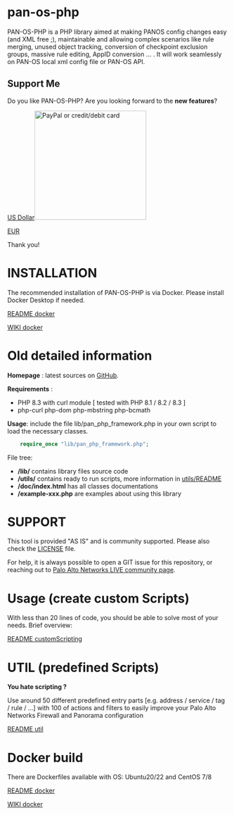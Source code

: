 pan-os-php
================


PAN-OS-PHP is a PHP library aimed at making PANOS config changes easy (and XML free ;), 
maintainable and allowing complex scenarios like rule merging, unused object tracking,
conversion of checkpoint exclusion groups, massive rule editing, AppID conversion … . 
It will work seamlessly on PAN-OS local xml config file or PAN-OS API.

Support Me
----------

Do you like PAN-OS-PHP? Are you looking forward to the **new features**?


<a href="https://buymeacoffee.com/panosphp" target="_blank" >US Dollar<img src="https://github.com/swaschkut/pan-os-php/blob/develop_2-1-X/bmc_qr.png" alt="PayPal or credit/debit card" width="254" height="248"></a>


<a href="https://pan-os-php.sumupstore.com/products" target="_blank" >EUR</a>

Thank you!

INSTALLATION
============

The recommended installation of PAN-OS-PHP is via Docker.
Please install Docker Desktop if needed.

[README docker](https://github.com/PaloAltoNetworks/pan-os-php/blob/main/READMEdocker.md)

[WIKI docker](https://github.com/PaloAltoNetworks/pan-os-php/wiki/docker)


Old detailed information
============
**Homepage** : latest sources on [GitHub](https://github.com/PaloAltoNetworks/pan-os-php).

**Requirements** :
 - PHP 8.3 with curl module [ tested with PHP 8.1 / 8.2 / 8.3 ]
 - php-curl php-dom php-mbstring php-bcmath

**Usage**: include the file lib/pan_php_framework.php in your own script to load the necessary classes.
```php
    require_once "lib/pan_php_framework.php";
```

File tree:
* **/lib/** contains library files source code
* **/utils/** contains ready to run scripts, more information in [utils/README](https://github.com/PaloAltoNetworks/pan-os-php/blob/main/utils/README.md)
* **/doc/index.html**  has all classes documentations
* **/example-xxx.php** are examples about using this library

SUPPORT
============
This tool is provided "AS IS" and is community supported.
Please also check the [LICENSE](https://github.com/PaloAltoNetworks/pan-os-php/blob/main/LICENSE) file.

For help, it is always possible to open a GIT issue for this repository, or reaching out to [Palo Alto Networks LIVE community page](https://live.paloaltonetworks.com/t5/api-articles/pan-os-php-scripting-library-and-utilities/ta-p/404396).

Usage (create custom Scripts)
============

With less than 20 lines of code, you should be able to solve most of your needs. Brief overview:

[README customScripting](https://github.com/PaloAltoNetworks/pan-os-php/blob/main/READMEcustomScripting.md)


UTIL (predefined Scripts)
============

**You hate scripting ?**

Use around 50 different predefined entry parts [e.g. address / service / tag / rule / ...] with 100 of actions and filters to easily improve your Palo Alto Networks Firewall and Panorama configuration

[README util](https://github.com/PaloAltoNetworks/pan-os-php/blob/main/READMEutil.md)
 


Docker build
============

There are Dockerfiles available with OS: Ubuntu20/22 and CentOS 7/8

[README docker](https://github.com/PaloAltoNetworks/pan-os-php/blob/main/READMEdocker.md)

[WIKI docker](https://github.com/PaloAltoNetworks/pan-os-php/wiki/docker)
